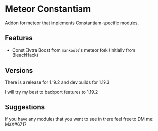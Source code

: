 # Meteor Constantiam

Addon for meteor that implements Constantiam-specific modules.

## Features

- Const Elytra Boost from `mankool0`'s meteor fork (Initially from BleachHack)

## Versions

There is a release for 1.19.2 and dev builds for 1.19.3

I will try my best to backport features to 1.19.2

## Suggestions

If you have any modules that you want to see in there feel free to DM me: MaX#6717
